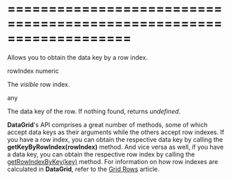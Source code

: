 <!--**
/*-------------------------------------------
    Auto-generated file. Do not modify.
-------------------------------------------

**-->
===================================================================
===================================================================

<!--shortDescription-->
Allows you to obtain the data key by a row index.
<!--/shortDescription-->

<!--paramName1-->rowIndex<!--/paramName1-->
<!--paramType1-->numeric<!--/paramType1-->
<!--paramDescription1-->
The <i>visible</i> row index.
<!--/paramDescription1-->

<!--returnType-->any<!--/returnType-->
<!--returnDescription-->
The data key of the row. If nothing found, returns <i>undefined</i>.
<!--/returnDescription-->

<!--fullDescription-->
**DataGrid**'s API comprises a great number of methods, some of which accept data keys as their arguments while the others accept row indexes. If you have a row index, you can obtain the respective data key by calling the **getKeyByRowIndex(rowIndex)** method. And vice versa as well, if you have a data key, you can obtain the respective row index by calling the [getRowIndexByKey(key)](/Documentation/ApiReference/UI_Widgets/dxDataGrid/Methods/#getRowIndexByKeykey) method. For information on how row indexes are calculated in **DataGrid**, refer to the [Grid Rows](/Documentation/Guide/Widgets/DataGrid/Visual_Elements/#Grid_Rows) article.
<!--/fullDescription-->